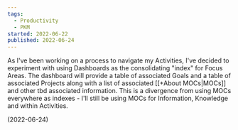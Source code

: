 ```yaml
---
tags:
  - Productivity
  - PKM
started: 2022-06-22
published: 2022-06-24
---
```


As I've been working on a process to navigate my Activities, I've decided to experiment with using Dashboards as the consolidating "index" for Focus Areas. The dashboard will provide a table of associated Goals and a table of associated Projects along with a list of associated [[+About MOCs|MOCs]] and other tbd associated information. This is a divergence from using MOCs everywhere as indexes - I'll still be using MOCs for Information, Knowledge and within Activities.

(2022-06-24)